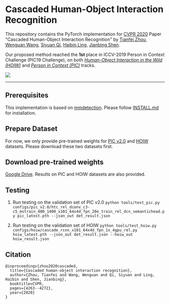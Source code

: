 # Cascaded Human-Object Interaction Recognition

This repository contains the PyTorch implementation for [CVPR 2020](http://cvpr2020.thecvf.com/) Paper "Cascaded Human-Object Interaction Recognition" by [Tianfei Zhou](https://www.tfzhou.com/), [Wenguan Wang](https://sites.google.com/view/wenguanwang/), [Siyuan Qi](http://web.cs.ucla.edu/~syqi/), [Haibin Ling](https://www3.cs.stonybrook.edu/~hling/), [Jianbing Shen](https://scholar.google.com/citations?user=_Q3NTToAAAAJ&hl=en).

Our proposed method reached the __1st__ place in ICCV-2019 Person in Context Challenge (PIC19 Challenge), on both [_Human-Object Interaction in the Wild (HOIW)_](http://picdataset.com/challenge/leaderboard/hoi2019) and [_Person in Context (PIC)_](http://picdataset.com/challenge/leaderboard/pic2019) tracks.

![](../master/framework.png)

---
## Prerequisites
This implementation is based on [mmdetection](https://github.com/open-mmlab/mmdetection). Please follow [INSTALL.md](https://github.com/open-mmlab/mmdetection/blob/v1.0rc0/INSTALL.md) for installation.

## Prepare Dataset
For now, we only provide pre-trained weights for [PIC v2.0](http://picdataset.com/challenge/dataset/download/) and [HOIW](http://picdataset.com/challenge/dataset/download/) datasets. Please download these two datasets first.

## Download pre-trained weights
[Google Drive](https://drive.google.com/drive/folders/1STX6aad2qxNS4wZkS1G5TuA8tyFqDcGY). Results on PIC and HOIW datasets are also provided.

## Testing

1. Run testing on the validation set of PIC v2.0
```python tools/test_pic.py configs/pic_v2.0/htc_rel_dconv_c3-c5_mstrain_400_1400_x101_64x4d_fpn_20e_train_rel_dcn_semantichead.py pic_latest.pth --json_out det_result.json```

2. Run testing on the validation set of HOIW
```python tools/test_hoiw.py configs/hoiw/cascade_rcnn_x101_64x4d_fpn_1x_4gpu_rel.py hoiw_latest.pth --json_out det_result.json --hoiw_out hoiw_result.json```

## Citation
```
@inproceedings{zhou2020cascaded,
  title={Cascaded human-object interaction recognition},
  author={Zhou, Tianfei and Wang, Wenguan and Qi, Siyuan and Ling, Haibin and Shen, Jianbing},
  booktitle=CVPR,
  pages={4263--4272},
  year={2020}
}
```
